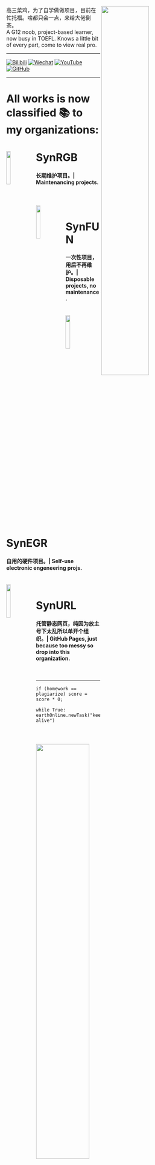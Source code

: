 <div>
  <img align="right" width="50%" src="https://github-readme-stats.vercel.app/api?username=SynthesisDu&show_icons=true" />
  <p align="left">高三菜鸡，为了自学做做项目，目前在忙托福。啥都只会一点，来给大佬倒茶。</br>A G12 noob, project-based learner, now busy in TOEFL. Knows a little bit of every part, come to view real pro.</br></p>
  <hr />
  <p>
  <a href='https://space.bilibili.com/62596542'><img src="https://img.shields.io/badge/-SynRGB-05bfdf?style=flat&amp;logo=Bilibili&amp;logoColor=white" referrerpolicy="no-referrer" alt="Bilibili"></a>
  <a href='https://mp.weixin.qq.com/mp/profile_ext?action=home&amp;__biz=MzIxODQ0NzQ1OQ==&amp;scene=124&amp;uin=&amp;key=&amp;devicetype=Windows+10+x64&amp;version=63010043&amp;lang=zh_CN&amp;a8scene=7&amp;fontgear=2'><img src="https://img.shields.io/badge/-SynthesisDu-green?style=flat&amp;logo=Wechat&amp;logoColor=white" referrerpolicy="no-referrer" alt="Wechat"></a>
  <a href='https://www.youtube.com/channel/UC81J1wPu1f1Dm3R8yWnrDqw'><img src="https://img.shields.io/badge/-SynRGB-FF0000?style=flat&amp;logo=YouTube&amp;logoColor=white" referrerpolicy="no-referrer" alt="YouTube"></a>
  <a href='https://github.com/SynthesisDu'><img src="https://img.shields.io/badge/-SynthesisDu-3A3A3A?style=flat&amp;logo=GitHub&amp;logoColor=white" referrerpolicy="no-referrer" alt="GitHub"></a>
  </p>
</div>
<hr />
<div>
  <h1>All works is now classified 📚 to my organizations:</h1>
<span><a href="https://github.com/SynRGB"><img align="left" width="15%" src="https://i.postimg.cc/0jS9RJcN/ico.png"></img></a><h1>SynRGB</h1>
<h4>长期维护项目。| Maintenancing projects.</h4></span><br><br>
<span><a href="https://github.com/SynFUN"><img align="left" width="15%" src="https://i.postimg.cc/9QjJ6WTb/1.png"></img></a><h1>SynFUN</h1>
<h4>一次性项目，用后不再维护。| Disposable projects, no maintenance.</h4></span><br>
<span><a href="https://github.com/SynEGR"><img align="left" width="15%" src="https://i.postimg.cc/JzVLfqDV/IMG-2405.jpg"></img></a><h1>SynEGR</h1>
<h4>自用的硬件项目。| Self-use electronic engeneering projs.</h4></span><br>
<span><a href="https://github.com/SynURL"><img align="left" width="15%" src="https://i.postimg.cc/BQmf70Ty/icon.png"></img></a><h1>SynURL</h1>
<h4>托管静态网页，纯因为放主号下太乱所以单开个组织。| GitHub Pages, just because too messy so drop into this organization.</h4></span><br>
</div>
<hr />
<div>
  <img align="left" width="53%" src="https://github-readme-stats.vercel.app/api/wakatime?username=IlllIlIlIIlIl" />
  <pre><code class='language-java' width="40%" lang='java'>if (homework == plagiarize) score = score * 0;</code></pre>
  <pre><code class='language-python' width="40%" lang='python'>while True: earthOnline.newTask("keep alive")</code></pre>
  <img width="40%" src="https://github-readme-stats.vercel.app/api/top-langs/?username=synthesisdu&langs_count=15&layout=compact" />
</div>
<hr />
<div>
  <h1>Part of my proud works 🧐:</h1>
<span><a href="https://github.com/SynRGB/Trandict"><table><tr><td><img height="140" src="https://github-readme-stats.vercel.app/api/pin/?username=SynRGB&repo=Trandict" border=0></img></td><td><img height="140" src="https://i.postimg.cc/5NjR0VVw/icon-1.png" border=0></img></td><td><img height="140" src="https://i.postimg.cc/PxVVT3PX/repository-open-graph-template.png" border=0></img></td></tr></table></a></span>
<span><a href="https://github.com/SynFUN/CommonAppColleges"><table><tr><td><img height="140" src="https://github-readme-stats.vercel.app/api/pin/?username=SynFUN&repo=CommonAppColleges" border=0></img></td><td><img height="140" src="https://i.postimg.cc/3R6PpPqq/icon.png" border=0></img></td><td><img height="140" src="https://i.postimg.cc/907sBL5Q/repository-open-graph-template.png" border=0></img></td></tr></table></a></span>
<span><a href="https://github.com/SynFUN/UniversityRanking"><table><tr><td><img height="140" src="https://github-readme-stats.vercel.app/api/pin/?username=SynFUN&repo=UniversityRanking" border=0></img></td><td><img height="140" src="https://i.postimg.cc/7PnVVpLj/icon.png" border=0></img></td><td><img height="140" src="https://i.postimg.cc/15R56K8R/repository-open-graph-template.png" border=0></img></td></tr></table></a></span>
</div>
